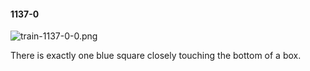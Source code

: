 #### 1137-0
![train-1137-0-0.png](https://github.com/lil-lab/nlvr/raw/master/nlvr/train/images/27/train-1137-0-0.png "train-1137-0-0.png")

There is exactly one blue square closely touching the bottom of a box.